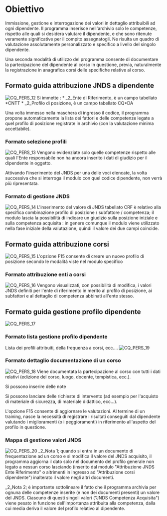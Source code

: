# Obiettivo
Immissione, gestione e interrogazione dei valori in dettaglio attribuibili ad ogni dipendente. Il programma inserisce nell'archivio solo le competenze, rispetto alle quali si desidera valutare il dipendente, e che sono ritenute veramente significative per il compito assegnatogli. Ne risulta un quadro di valutazione assolutamente personalizzato e specifico a livello del singolo dipendente.

Una seconda modalità di utilizzo del programma consente di documentare la partecipazione del dipendente al corso in questione, previa, naturalmente la registrazione in anagrafica corsi delle specifiche relative al corso.

## Formato guida attribuzione JNDS a dipendente
![CQ_PERS_12](http://localhost:3000/immagini/MBDOC_OGG-P_CQGP20/CQ_PERS_12.png)
Si immette : 
 \* _2_Ente di Riferimento, è un campo tabellato \*CNTT
 \* _2_Profilo di posizione, è un campo tabellato CQ\*DA

Una volta immesso nella maschera di ingresso il codice, il programma propone automaticamente la lista dei fattori e delle competenze legate a quel profilo di posizione registrate in archivio (con la valutazione minima accettabile).

### Formato selezione profili
![CQ_PERS_13](http://localhost:3000/immagini/MBDOC_OGG-P_CQGP20/CQ_PERS_13.png)
Vengono evidenziate solo quelle competenze rispetto alle quali l'Ente responsabile non ha ancora inserito i dati di giudizio per il dipendente in oggetto.

Attivando l'inserimento del JNDS per una delle voci elencate, la volta successiva che si interroga il modulo con quel codice dipendente, non verrà più ripresentata.

### Formato di gestione JNDS
![CQ_PERS_14](http://localhost:3000/immagini/MBDOC_OGG-P_CQGP20/CQ_PERS_14.png)
L'inserimento del valore di JNDS tabellato CRF è  relativo alla specifica combinazione profilo di posizione / subfattore / competenza; il modulo lascia la possibilità di indicare un giudizio sulla posizione iniziale e sulla competenza acquisita :  in genere comunque il modulo viene utilizzato nella fase iniziale della valutazione, quindi il valore dei due campi coincide.

## Formato guida attribuzione corsi
![CQ_PERS_15](http://localhost:3000/immagini/MBDOC_OGG-P_CQGP20/CQ_PERS_15.png)
L'opzione F15 consente di creare un nuovo profilo di posizione secondo le modalità viste nel modulo specifico

### Formato attribuzione enti a corsi
![CQ_PERS_16](http://localhost:3000/immagini/MBDOC_OGG-P_CQGP20/CQ_PERS_16.png)
Vengono visualizzati, con possibilità di modifica, i valori JNDS definiti per l'ente di riferimento in merito al profilo di posizione, ai subfattori e al dettaglio di competenza abbinati all'ente stesso.

## Formato guida gestione profilo dipendente
![CQ_PERS_17](http://localhost:3000/immagini/MBDOC_OGG-P_CQGP20/CQ_PERS_17.png)
### Formato lista gestione profilo dipendente
Lista dei profili attribuiti, della frequenza a corsi, ecc....
![CQ_PERS_19](http://localhost:3000/immagini/MBDOC_OGG-P_CQGP20/CQ_PERS_19.png)
### Formato dettaglio documentazione di un corso
![CQ_PERS_18](http://localhost:3000/immagini/MBDOC_OGG-P_CQGP20/CQ_PERS_18.png)
Viene documentata la partecipazione al corso con tutti i dati relativi (edizione del corso, luogo, docente, tempistica, ecc.).

Si possono inserire delle note

Si possono lanciare delle richieste di intervento (ad esempio per l'acquisto di materiale di sicurezza, di materiale didattico, ecc...).

L'opzione F15 consente di aggiornare le valutazioni. Al termine di un training, nasce la necessità di registrare i risultati conseguiti dal dipendente valutando i miglioramenti (o i peggioramenti) in riferimento all'aspetto del profilo in questione.

### Mappa di gestione valori JNDS
![CQ_PERS_20](http://localhost:3000/immagini/MBDOC_OGG-P_CQGP20/CQ_PERS_20.png)
_2_Nota 1; quando si entra in un documento di frequentazione ad un corso e si modifica il valore del JNDS acquisito, il programma aggiorna il dato solo nel documento del profilo generale non legato a nessun corso lasciando (inserito dal modulo "Attribuzione JNDS Ente Riferimento" o altrimenti in ingresso ad "Attribuzione corsi dipendente") inalterato il valore negli altri documenti.

_2_Nota 2; è importante sottolineare il fatto che il programma archivia per ognuna delle competenze inserite (e non dei documenti presenti) un valore del JNDS. Ciascuno di questi singoli valori ("JNDS Competenza Acquisita") viene pesato in funzione dell'importanza attribuita alla competenza, dalla cui media deriva il valore del profilo relativo al dipendente.
